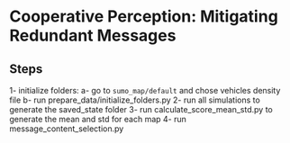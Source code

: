 # Cooperative Perception: Mitigating Redundant Messages

## Steps

1- initialize folders:
    a- go to `sumo_map/default` and chose vehicles density file
    b- run prepare_data/initialize_folders.py
2- run all simulations to generate the saved_state folder
3- run calculate_score_mean_std.py to generate the mean and std for each map
4- run message_content_selection.py